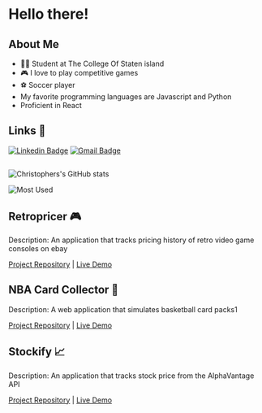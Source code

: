 # Hello there! 
## About Me 
- 👨‍🎓 Student at The College Of Staten island
- 🎮 I love to play competitive games
- ⚽ Soccer player
- My favorite programming languages are Javascript and Python
- Proficient in React
 
## Links 🔗
[![Linkedin Badge](https://img.shields.io/badge/-ChristopherNieves-blue?style=flat&logo=Linkedin&logoColor=white&link=https://www.linkedin.com/in/christopher-nieves/)](https://www.linkedin.com/in/christopher-nieves/)
[![Gmail Badge](https://img.shields.io/badge/-chrisnieves60-c14438?style=flat&logo=Gmail&logoColor=white&link=mailto:chrisnieves60@gmail.com)](mailto:chrisnieves60@gmail.com)

##
![Christophers's GitHub stats](https://github-readme-stats.vercel.app/api?username=chrisnieves60&theme=dark&show_icons=true)

![Most Used](https://github-readme-stats.vercel.app/api/top-langs/?username=chrisnieves60&theme=dark&layout=compact&card_width=445&langs_count=10)

## Retropricer 🎮

Description: An application that tracks pricing history of retro video game consoles on ebay 

[Project Repository](https://github.com/chrisnieves60/retropricer) | [Live Demo](https://retropricer.vercel.app)

## NBA Card Collector 🏀

Description: A web application that simulates basketball card packs1
 
[Project Repository](https://github.com/chrisnieves60/TTP-Capstone-Project-Frontend) | [Live Demo](https://ggc-numahn.vercel.app/)

## Stockify 📈

Description: An application that tracks stock price from the AlphaVantage API

[Project Repository](https://github.com/chrisnieves60/tensorwave) | [Live Demo](http://stockify-nu.vercel.app)

